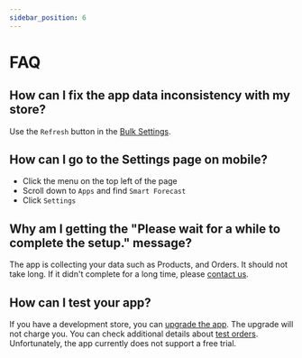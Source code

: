 ```yaml
---
sidebar_position: 6
---
```


# FAQ

## How can I fix the app data inconsistency with my store?

Use the `Refresh` button in the [Bulk Settings](./configuration/bulk).

## How can I go to the Settings page on mobile?

- Click the menu on the top left of the page
- Scroll down to `Apps` and find `Smart Forecast`
- Click `Settings`

## Why am I getting the "Please wait for a while to complete the setup." message?

The app is collecting your data such as Products, and Orders. It should not take long. If it didn't complete for a long time, please [contact us](mailto:admin@smart-stores.net).

## How can I test your app?

If you have a development store, you can [upgrade the app](./configuration/change-plan). The upgrade will not charge you. You can check additional details about [test orders](https://help.shopify.com/en/manual/checkout-settings/test-orders). Unfortunately, the app currently does not support a free trial.
